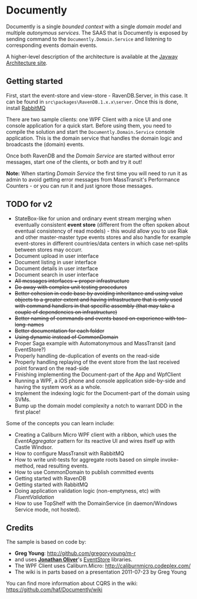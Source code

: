 # Documently

Documently is a single *bounded context* with a single *domain model* and multiple *autonymous services*. The SAAS that is Documently is exposed by sending command to the `Documently.Domain.Service` and listening to corresponding events domain events.

A higher-level description of the architecture is available at the [Jayway Architecture site](http://architecture.jayway.com).

## Getting started

First, start the event-store and view-store - RavenDB.Server, in this case. It can be found in `src\packages\RavenDB.1.x.x\server`. Once this is done, install [RabbitMQ](http://www.rabbitmq.com/download.html)

There are two sample clients: one WPF Client with a nice UI and one console application for a quick start. Before using them, you need to compile the solution and start the `Documently.Domain.Service` console application. This is the domain service that handles the domain logic and broadcasts the (domain) events.

Once both RavenDB and the *Domain Service* are started without error messages, start one of the clients, or both and try it out!

**Note:** When starting *Domain Service* the first time you will need to run it as admin to avoid getting error messages from MassTransit's Performance Counters - or you can run it and just ignore those messages. 

## TODO for v2

 * StateBox-like for union and ordinary event stream merging when eventually consistent **event store** (different from the often spoken about eventual consistency of read models) - this would allow you to use Riak and other master-master type events stores and also handle for example event-stores in different countries/data centers in which case net-splits between stores may occurr.
 * Document upload in user interface
 * Document listing in user interface
 * Document details in user interface
 * Document search in user interface
 * <del>All messages interfaces + proper infrastructure</del>
 * <del>Do away with complex unit testing procedures</del>
 * <del>Better cohesion in code base by avoiding inheritance and using value objects to a greater extent and having infrastructure that is only used with command handlers in that specific assembly (that may take a couple of dependencies on infrastructure)</del>
 * <del>Better naming of commands and events based on experience with too-long-names</del>
 * <del>Better documentation for each folder</del>
 * <del>Using dynamic instead of CommonDomain</del>
 * Proper Saga example with Automatonymous and MassTransit (and EventStore?)
 * Properly handling de-duplication of events on the read-side
 * Properly handling replaying of the event store from the last received point forward on the read-side
 * Finishing implementing the Document-part of the App and WpfClient
 * Running a WPF, a iOS phone and console application side-by-side and having the system work as a whole.
 * Implement the indexing logic for the Document-part of the domain using SVMs.
 * Bump up the domain model complexity a notch to warrant DDD in the first place!

Some of the concepts you can learn include:

 * Creating a Caliburn Micro WPF client with a ribbon, which uses the *EventAggregator* pattern for its reactive UI and wires itself up with Castle Windsor.
 * How to configure MassTransit with RabbitMQ
 * How to write unit-tests for aggregate roots based on simple invoke-method, read resulting events.
 * How to use CommonDomain to publish committed events
 * Getting started with RavenDB
 * Getting started with RabbitMQ
 * Doing application validation logic (non-emptyness, etc) with *FluentValidation*
 * How to use TopShelf with the DomainService (in daemon/Windows Service mode, not hosted).

## Credits

The sample is based on code by:

 * **Greg Young**: <http://github.com/gregoryyoung/m-r>
 * and uses **[Jonathan Oliver](https://github.com/joliver/)**'s [EventStore](https://github.com/joliver/EventStore) libraries.
 * The WPF Client uses Caliburn.Micro: <http://caliburnmicro.codeplex.com/>
 * The wiki is in parts based on a presentation 2011-07-23 by Greg Young

You can find more information about CQRS in the wiki: <https://github.com/haf/Documently/wiki>